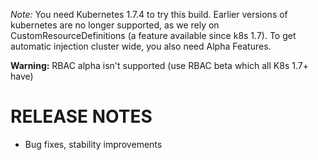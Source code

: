 *Note:* You need Kubernetes 1.7.4 to try this build. Earlier versions of kubernetes are no longer supported, as we rely on CustomResourceDefinitions (a feature available since k8s 1.7). To get automatic injection cluster wide, you also need Alpha Features.

**Warning:** RBAC alpha isn't supported (use RBAC beta which all K8s 1.7+ have)

RELEASE NOTES
============

* Bug fixes, stability improvements
